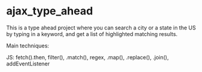 # ajax_type_ahead

This is a type ahead project where you can search a city or a state in the US by typing in a keyword, and get a list of highlighted matching results.

Main techniques:

JS: fetch().then, filter(), .match(), regex, .map(), .replace(), .join(), addEventListener
